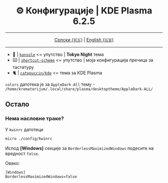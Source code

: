 <div align="center">

# ⚙️ Конфигурације | KDE Plasma 6.2.5

</div>

<div align="center">

---

[Српски (🇷🇸)](README.md) | [English (🇬🇧)](README-en.md)

---

</div>

- 🗼 | [`konsole`](konsole/README.md) <= упутство | **Tokyo Night** тема
- ⌨️ | [`shortcut-scheme`](shortcut-scheme/README.md) <= упутство | моја конфигурација пречица за тастатуру
- 🐈 | [`catppuccin/kde`](https://github.com/catppuccin/kde) <= тема за KDE Plasma

`colors` датотека је за `AppleDark-All` тему - `/home/krematorijum/.local/share/plasma/desktoptheme/AppleDark-ALL/`

## Остало

### Нема насловне траке?

У `kwinrc` датотеци

```bash
micro ./config/kwinrc
```

Испод **[Windows]** секције за `BorderlessMaximizedWindows` подесите на вредност `false`.

Овако:

```txt
[Windows]
BorderlessMaximizedWindows=false
```

<br>
